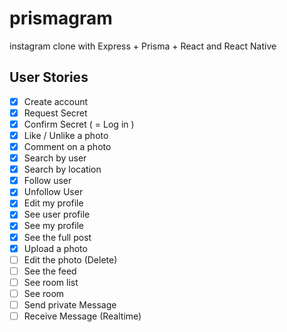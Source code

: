 # prismagram
instagram clone with Express + Prisma + React and React Native

## User Stories

- [x] Create account
- [x] Request Secret
- [x] Confirm Secret ( = Log in )
- [x] Like / Unlike a photo
- [x] Comment on a photo
- [x] Search by user
- [x] Search by location
- [x] Follow user
- [x] Unfollow User
- [x] Edit my profile
- [x] See user profile
- [x] See my profile
- [x] See the full post
- [x] Upload a photo
- [ ] Edit the photo (Delete)
- [ ] See the feed
- [ ] See room list
- [ ] See room
- [ ] Send private Message
- [ ] Receive Message (Realtime)
